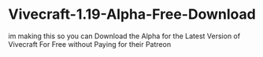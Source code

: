 # Vivecraft-1.19-Alpha-Free-Download
im making this so you can Download the Alpha for the Latest Version of Vivecraft For Free without Paying for their Patreon
